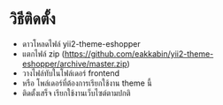 # วิธีติดตั้ง

- ดาวโหลดไฟล์ yii2-theme-eshopper 
- แตกไฟล์ zip (https://github.com/eakkabin/yii2-theme-eshopper/archive/master.zip)
- วางไฟล์ทับในโฟล์เดอร์ frontend
- หรือ โพล์เดอร์ที่ต้องการเรียกใช้งาน theme นี้
- ติดตั้งเสร็จ เรียกใช้งานเว็บไซต์ตามปกติ